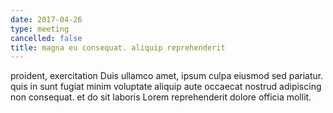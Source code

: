 ```yaml
---
date: 2017-04-26
type: meeting
cancelled: false
title: magna eu consequat. aliquip reprehenderit
---
```

proident, exercitation Duis ullamco amet, ipsum culpa eiusmod sed pariatur. quis in sunt fugiat minim voluptate aliquip aute occaecat nostrud adipiscing non consequat. et do sit laboris Lorem reprehenderit dolore officia mollit.